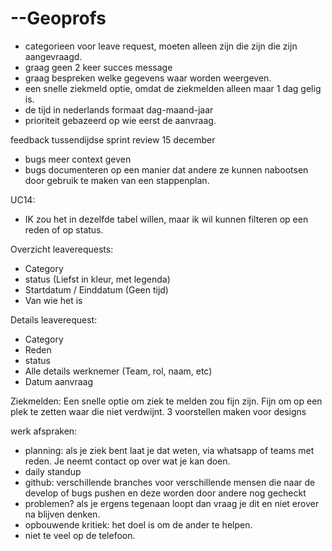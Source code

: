 # --Geoprofs

- categorieen voor leave request, moeten alleen zijn die zijn die zijn aangevraagd.
- graag geen 2 keer succes message
- graag bespreken welke gegevens waar worden weergeven.
- een snelle ziekmeld optie, omdat de ziekmelden alleen maar 1 dag gelig is.
- de tijd in nederlands formaat dag-maand-jaar
- prioriteit gebazeerd op wie eerst de aanvraag.

feedback tussendijdse sprint review 15 december
- bugs meer context geven
- bugs documenteren op een manier dat andere ze kunnen nabootsen door gebruik te maken van een stappenplan.

UC14:
- IK zou het in dezelfde tabel willen, maar ik wil kunnen filteren op een reden of op status.


Overzicht leaverequests:
- Category
- status (Liefst in kleur, met legenda)
- Startdatum / Einddatum (Geen tijd)
- Van wie het is

Details leaverequest:
- Category
- Reden
- status
- Alle details werknemer (Team, rol, naam, etc)
- Datum aanvraag

Ziekmelden:
Een snelle optie om ziek te melden zou fijn zijn. Fijn om op een plek te zetten waar die niet verdwijnt. 3 voorstellen maken voor designs



werk afspraken:
- planning: als je ziek bent laat je dat weten, via whatsapp of teams met reden. 
  Je neemt contact op over wat je kan doen.
- daily standup
- github: verschillende branches voor verschillende mensen die naar de develop of bugs pushen en deze worden door andere nog gecheckt
- problemen? als je ergens tegenaan loopt dan vraag je dit en niet erover na blijven denken.
- opbouwende kritiek: het doel is om de ander te helpen.
- niet te veel op de telefoon.
